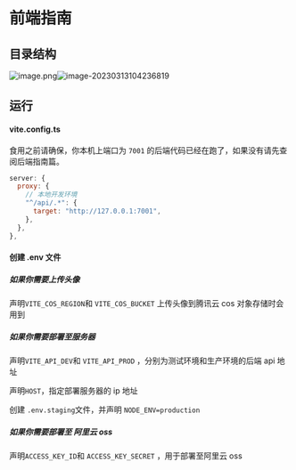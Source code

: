# 前端指南

## 目录结构

![image.png](https://s2.loli.net/2023/03/13/hBN8pLzal4edP39.png)![image-20230313104236819](C:\Users\Tina\AppData\Roaming\Typora\typora-user-images\image-20230313104236819.png)

## 运行

#### vite.config.ts

食用之前请确保，你本机上端口为 `7001` 的后端代码已经在跑了，如果没有请先查阅后端指南篇。

```javascript
server: {
  proxy: {
    // 本地开发环境
    "^/api/.*": {
      target: "http://127.0.0.1:7001",
    },
  },
},
```

#### 创建 .env 文件

##### 如果你需要上传头像

声明`VITE_COS_REGION`和 `VITE_COS_BUCKET` 上传头像到腾讯云 cos 对象存储时会用到

##### 如果你需要部署至服务器

声明`VITE_API_DEV`和 `VITE_API_PROD` ，分别为测试环境和生产环境的后端 api 地址

声明`HOST`，指定部署服务器的 ip 地址

创建 `.env.staging`文件，并声明 `NODE_ENV=production`

##### 如果你需要部署至 阿里云 oss

声明`ACCESS_KEY_ID`和 `ACCESS_KEY_SECRET` ，用于部署至阿里云 oss
